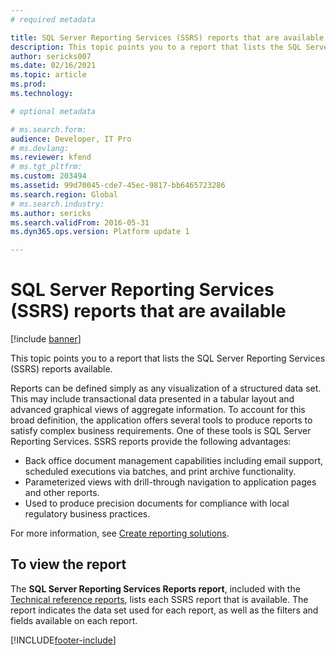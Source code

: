 ```yaml
---
# required metadata

title: SQL Server Reporting Services (SSRS) reports that are available
description: This topic points you to a report that lists the SQL Server Reporting Services (SSRS) reports available.
author: sericks007
ms.date: 02/16/2021
ms.topic: article
ms.prod: 
ms.technology: 

# optional metadata

# ms.search.form: 
audience: Developer, IT Pro
# ms.devlang: 
ms.reviewer: kfend
# ms.tgt_pltfrm: 
ms.custom: 203494
ms.assetid: 99d70045-cde7-45ec-9817-bb6465723286
ms.search.region: Global
# ms.search.industry: 
ms.author: sericks
ms.search.validFrom: 2016-05-31
ms.dyn365.ops.version: Platform update 1

---
```


# SQL Server Reporting Services (SSRS) reports that are available

[!include [banner](../includes/banner.md)]

This topic points you to a report that lists the SQL Server Reporting Services (SSRS) reports available.

Reports can be defined simply as any visualization of a structured data set. This may include transactional data presented in a tabular layout and advanced graphical views of aggregate information. To account for this broad definition, the application offers several tools to produce reports to satisfy complex business requirements. One of these tools is SQL Server Reporting Services. SSRS reports provide the following advantages:

- Back office document management capabilities including email support, scheduled executions via batches, and print archive functionality.
- Parameterized views with drill-through navigation to application pages and other reports.
- Used to produce precision documents for compliance with local regulatory business practices.

For more information, see [Create reporting solutions](create-nextgen-reporting-solutions.md).

## To view the report
The **SQL Server Reporting Services Reports report**, included with the [Technical reference reports](/dynamics/s-e/global/axtechrefrep_61), lists each SSRS report that is available. The report indicates the data set used for each report, as well as the filters and fields available on each report.


[!INCLUDE[footer-include](../../../includes/footer-banner.md)]